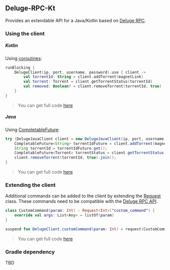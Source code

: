## Deluge-RPC-Kt
Provides an extendable API for a Java/Kotlin based on [Deluge RPC](https://deluge.readthedocs.io/en/develop/reference/rpc.html).

### Using the client

##### Kotlin
Using [coroutines](https://github.com/Kotlin/kotlinx.coroutines):
```kotlin
runBlocking {
    DelugeClient(ip, port, username, password).use { client ->
        val torrentId: String = client.addTorrent(magnetLink)
        val torrent: Torrent = client.getTorrentStatus(torrentId)
        val removed: Boolean? = client.removeTorrent(torrentId, true)
    }
}
```
> You can get full code [here](samples/src/main/kotlin/net/ickis/deluge/samples/SimpleClient.kt)
##### Java
Using [CompletableFuture](https://docs.oracle.com/javase/8/docs/api/java/util/concurrent/CompletableFuture.html):
```java
try (DelugeJavaClient client = new DelugeJavaClient(ip, port, username, password)) {
    CompletableFuture<String> torrentIdFuture = client.addTorrent(magnetLink);
    String torrentId = torrentIdFuture.get();
    CompletableFuture<Torrent> torrentStatus = client.getTorrentStatus(torrentId);
    client.removeTorrent(torrentId, true).join();
}
```
> You can get full code [here](samples/src/main/java/net/ickis/deluge/samples/SimpleClient.java)
### Extending the client

Additional commands can be added to the client by extending the [Request](src/main/kotlin/net/ickis/deluge/request/Request.kt) class.
These commands need to be compatible with the [Deluge RPC API](https://deluge.readthedocs.io/en/develop/reference/api.html).

```kotlin
class CustomCommand(param: Int) : Request<Int>("custom_command") {
    override val args: List<Any> = listOf(param)
}

suspend fun DelugeClient.customCommand(param: Int) = request(CustomCommand(param))
```
> You can get full code [here](samples/src/main/kotlin/net/ickis/deluge/samples/ExtendingTheClient.kt)
### Gradle dependency
TBD
